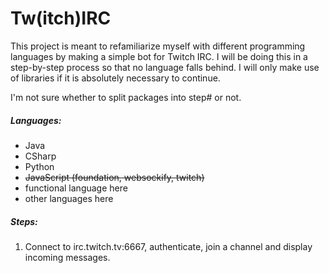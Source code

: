 # Tw(itch)IRC

This project is meant to refamiliarize myself with different programming languages by making a simple bot for Twitch IRC.
I will be doing this in a step-by-step process so that no language falls behind. 
I will only make use of libraries if it is absolutely necessary to continue.

I'm not sure whether to split packages into step# or not.

##### Languages:
- Java
- CSharp
- Python
- ~~JavaScript (foundation, websockify, twitch)~~
- functional language here
- other languages here

##### Steps:

1. Connect to irc.twitch.tv:6667, authenticate, join a channel and display incoming messages.
